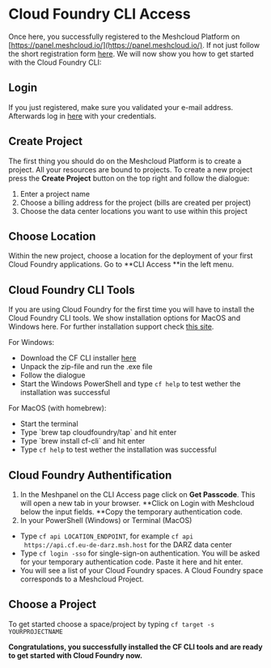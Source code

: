 # Cloud Foundry CLI Access

Once here, you successfully registered to the Meshcloud Platform on [https://panel.meshcloud.io/](https://panel.meshcloud.io/). If not just follow the short registration form [here](https://panel.meshcloud.io/#/register). We will now show you how to get started with the Cloud Foundry CLI:

## **Login**

If you just registered, make sure you validated your e-mail address. Afterwards log in [here](https://support.meshcloud.io/hc/en-us/articles/panel.meshcloud.io) with your credentials.

## **Create Project**

The first thing you should do on the Meshcloud Platform is to create a project. All your resources are bound to projects. To create a new project press the **Create Project** button on the top right and follow the dialogue:

1. Enter a project name
2. Choose a billing address for the project \(bills are created per project\)
3. Choose the data center locations you want to use within this project

## **Choose Location**

Within the new project, choose a location for the deployment of your first Cloud Foundry applications. Go to **CLI Access **in the left menu.

## **Cloud Foundry CLI Tools**

If you are using Cloud Foundry for the first time you will have to install the Cloud Foundry CLI tools. We show installation options for MacOS and Windows here. For further installation support check [this site](https://docs.cloudfoundry.org/cf-cli/install-go-cli.html). 

For Windows:

* Download the CF CLI installer [here](https://cli.run.pivotal.io/stable?release=windows64&source=github)
* Unpack the zip-file and run the .exe file
* Follow the dialogue
* Start the Windows PowerShell and type `cf help` to test wether the installation was successful 

For MacOS \(with homebrew\):

* Start the terminal
* Type \`brew tap cloudfoundry/tap\` and hit enter
* Type \`brew install cf-cli\` and hit enter
* Type `cf help` to test wether the installation was successful

## **Cloud Foundry Authentification**

1. In the Meshpanel on the CLI Access page click on **Get Passcode**. This will open a new tab in your browser. **Click on Login with Meshcloud below the input fields. **Copy the temporary authentication code.  
2. In your PowerShell \(Windows\) or Terminal \(MacOS\) 

* Type `cf api LOCATION_ENDPOINT`, for example `cf api  https://api.cf.eu-de-darz.msh.host` for the DARZ data center
* Type `cf login -sso` for single-sign-on authentication. You will be asked for your temporary authentication code. Paste it here and hit enter.
* You will see a list of your Cloud Foundry spaces. A Cloud Foundry space corresponds to a Meshcloud Project.

## **Choose a Project**

To get started choose a space/project by typing `cf target -s YOURPROJECTNAME`

**Congratulations, you successfully installed the CF CLI tools and are ready to get started with Cloud Foundry now.**

